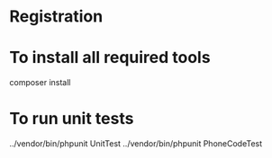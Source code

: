 # Registration

# To install all required tools
composer install

# To run unit tests
 ../vendor/bin/phpunit UnitTest
 ../vendor/bin/phpunit PhoneCodeTest